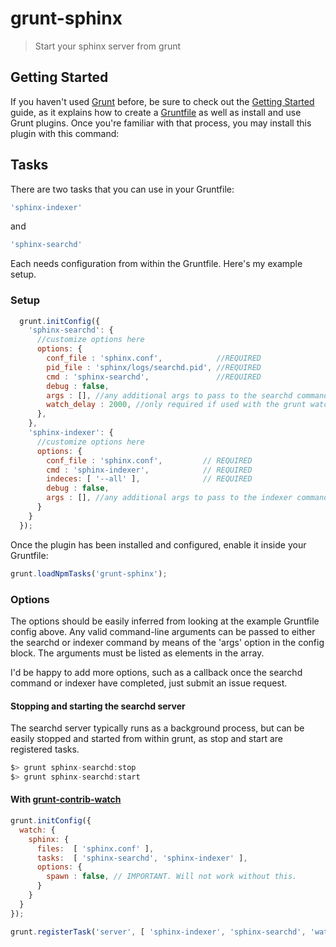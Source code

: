 # grunt-sphinx

> Start your sphinx server from grunt 

## Getting Started
If you haven't used [Grunt](http://gruntjs.com/) before, be sure to check out the [Getting Started](http://gruntjs.com/getting-started) guide, as it explains how to create a [Gruntfile](http://gruntjs.com/sample-gruntfile) as well as install and use Grunt plugins. Once you're familiar with that process, you may install this plugin with this command:

## Tasks

There are two tasks that you can use in your Gruntfile:
```js
'sphinx-indexer'
```
and
```js
'sphinx-searchd'
```
Each needs configuration from within the Gruntfile. 
Here's my example setup.

### Setup

```js
  grunt.initConfig({
    'sphinx-searchd': {
      //customize options here
      options: { 
        conf_file : 'sphinx.conf',            //REQUIRED
        pid_file : 'sphinx/logs/searchd.pid', //REQUIRED
        cmd : 'sphinx-searchd',               //REQUIRED
        debug : false,
        args : [], //any additional args to pass to the searchd command
        watch_delay : 2000, //only required if used with the grunt watch task
      },
    },
    'sphinx-indexer': {
      //customize options here
      options: { 
        conf_file : 'sphinx.conf',         // REQUIRED
        cmd : 'sphinx-indexer',            // REQUIRED
        indeces: [ '--all' ],              // REQUIRED
        debug : false,
        args : [], //any additional args to pass to the indexer command
      }
    }
  });
```
Once the plugin has been installed and configured, enable it inside your Gruntfile:

```js
grunt.loadNpmTasks('grunt-sphinx');
```

### Options 

The options should be easily inferred from looking at the example Gruntfile config above. 
Any valid command-line arguments can be passed to either the searchd or indexer command by means of the
'args' option in the config block. The arguments must be listed as elements in the array.

I'd be happy to add more options, such as a callback once the searchd command or indexer have completed,
just submit an issue request. 



#### Stopping and starting the searchd server

The searchd server typically runs as a background process, but can be easily stopped and started from within grunt,
as stop and start are registered tasks.
```js
$> grunt sphinx-searchd:stop
$> grunt sphinx-searchd:start

```


#### With [grunt-contrib-watch](https://github.com/gruntjs/grunt-contrib-watch)

```js
grunt.initConfig({
  watch: {
    sphinx: {
      files:  [ 'sphinx.conf' ],
      tasks:  [ 'sphinx-searchd', 'sphinx-indexer' ],
      options: {
        spawn : false, // IMPORTANT. Will not work without this.
      }
    }
  }
});

grunt.registerTask('server', [ 'sphinx-indexer', 'sphinx-searchd', 'watch' ]);
```

